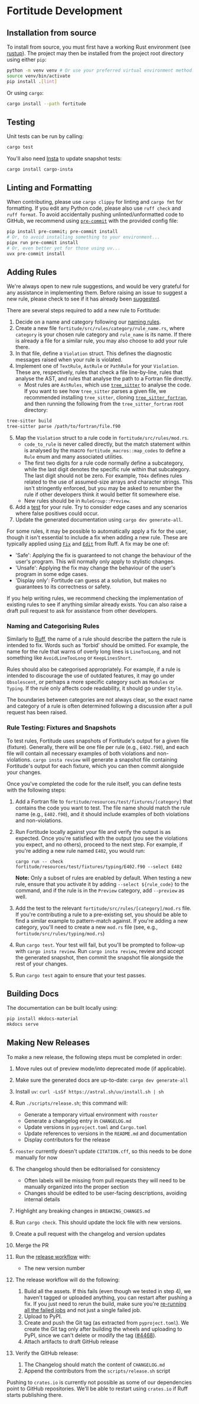 # Fortitude Development

## Installation from source

To install from source, you must first have a working Rust environment (see
[rustup](https://rustup.rs/)). The project may then be installed from the project
root directory using either `pip`:

```bash
python -m venv venv # Or use your preferred virtual environment method...
source venv/bin/activate
pip install .[lint]
```

Or using `cargo`:

```bash
cargo install --path fortitude
```

## Testing

Unit tests can be run by calling:

```bash
cargo test
```

You'll also need [Insta](https://insta.rs/docs/) to update snapshot tests:

```shell
cargo install cargo-insta
```

## Linting and Formatting

When contributing, please use `cargo clippy` for linting and `cargo fmt` for formatting.
If you edit any Python code, please also use `ruff check` and `ruff format`. To avoid
accidentally pushing unlinted/unformatted code to GitHub, we recommend using
[`pre-commit`](https://pre-commit.com/) with the provided config file:

```bash
pip install pre-commit; pre-commit install
# Or, to avoid installing something to your environment...
pipx run pre-commit install
# Or, even better yet for those using uv...
uvx pre-commit install
```

## Adding Rules

We're always open to new rule suggestions, and would be very grateful for any
assistance in implementing them. Before raising an issue to suggest a new rule,
please check to see if it has already been
[suggested](https://github.com/PlasmaFAIR/fortitude/issues?q=is%3Aissue+is%3Aopen+label%3Arule).

There are several steps required to add a new rule to Fortitude:

1. Decide on a name and category following our [naming
   rules](#naming-and-categorising-rules).
2. Create a new file
   `fortitude/src/rules/category/rule_name.rs`, where `category` is your chosen rule
   category and `rule_name` is its name.  If there is already a file for a
   similar rule, you may also choose to add your rule there.
3. In that file, define a `Violation` struct. This defines the diagnostic
   messages raised when your rule is violated.
4. Implement one of `TextRule`, `AstRule` or `PathRule` for your `Violation`. These
   are, respectively, rules that check a file line-by-line, rules that analyse the
   AST, and rules that analyse the path to a Fortran file directly.
   - Most rules are `AstRules`, which use [`tree_sitter`](https://docs.rs/tree-sitter/latest/tree_sitter/)
     to analyse the code. If you want to see how `tree_sitter` parses a given file,
     we recommended installing `tree_sitter`, cloning
     [`tree_sitter_fortran`](https://github.com/stadelmanma/tree-sitter-fortran),
     and then running the following from the `tree_sitter_fortran` root directory:
```bash
tree-sitter build
tree-sitter parse /path/to/fortran/file.f90
```
5. Map the `Violation` struct to a rule code in `fortitude/src/rules/mod.rs`.
   - `code_to_rule` is never called directly, but the match statement within is
     analysed by the macro `fortitude_macros::map_codes` to define a `Rule` enum
     and many associated utilities.
   - The first two digits for a rule code normally define a subcategory, while the
     last digit denotes the specific rule within that subcategory. The last digit
     should not be zero. For example, `T04x` defines rules related to the use of
     assumed-size arrays and character strings.  This isn't stringently
     enforced, but you may be asked to renumber the rule if other developers
     think it would better fit somewhere else.
   - New rules should be in `RuleGroup::Preview`.
6. Add a [test](#rule-testing-fixtures-and-snapshots) for your rule. Try to
   consider edge cases and any scenarios where false positives could occur.
7. Update the generated documentation using `cargo dev generate-all`.

For some rules, it may be possible to automatically apply a fix for the user,
though it isn't essential to include a fix when adding a new rule. These are
typically applied using
[`Fix`](https://github.com/astral-sh/ruff/blob/main/crates/ruff_diagnostics/src/fix.rs)
and
[`Edit`](https://github.com/astral-sh/ruff/blob/main/crates/ruff_diagnostics/src/edit.rs)
from Ruff. A fix may be one of:

- 'Safe': Applying the fix is guaranteed to not change the behaviour of the
  user's program. This will normally only apply to stylistic changes.
- 'Unsafe': Applying the fix may change the behaviour of the user's program in
  some edge cases.
- 'Display only': Fortitude can guess at a solution, but makes no guarantees
  to its correctness or safety.

If you help writing rules, we recommend checking the implementation of existing
rules to see if anything similar already exists. You can also raise a draft pull
request to ask for assistance from other developers.

### Naming and Categorising Rules

Similarly to
[Ruff](https://docs.astral.sh/ruff/contributing/#rule-naming-convention), the name
of a rule should describe the pattern the rule is intended to fix. Words such as
'forbid' should be omitted. For example, the name for the rule that warns of
overly long lines is `LineTooLong`, and not something like `AvoidLineTooLong` or
`KeepLinesShort`.

Rules should also be categorised appropriately. For example, if a rule is
intended to discourage the use of outdated features, it may go under
`Obsolescent`, or perhaps a more specific category such as `Modules` or
`Typing`. If the rule only affects code readability, it should go under `Style`.

The boundaries between categories are not always clear, so the exact name and
category of a rule is often determined following a discussion after a pull
request has been raised.

### Rule Testing: Fixtures and Snapshots

To test rules, Fortitude uses snapshots of Fortitude's output for a given file (fixture). Generally, there
will be one file per rule (e.g., `E402.f90`), and each file will contain all necessary examples of
both violations and non-violations. `cargo insta review` will generate a snapshot file containing
Fortitude's output for each fixture, which you can then commit alongside your changes.

Once you've completed the code for the rule itself, you can define tests with the following steps:

1. Add a Fortran file to `fortitude/resources/test/fixtures/[category]` that contains the code you
    want to test. The file name should match the rule name (e.g., `E402.f90`), and it should include
    examples of both violations and non-violations.

1. Run Fortitude locally against your file and verify the output is as expected. Once you're satisfied
    with the output (you see the violations you expect, and no others), proceed to the next step.
    For example, if you're adding a new rule named `E402`, you would run:

    ```shell
    cargo run -- check fortitude/resources/test/fixtures/typing/E402.f90 --select E402
    ```

    **Note:** Only a subset of rules are enabled by default. When testing a new rule, ensure that
    you activate it by adding `--select ${rule_code}` to the command, and if the rule is in the `Preview`
    category, add `--preview` as well.

1. Add the test to the relevant `fortitude/src/rules/[category]/mod.rs` file. If you're contributing
    a rule to a pre-existing set, you should be able to find a similar example to pattern-match
    against. If you're adding a new category, you'll need to create a new `mod.rs` file (see,
    e.g., `fortitude/src/rules/typing/mod.rs`)

1. Run `cargo test`. Your test will fail, but you'll be prompted to follow-up
    with `cargo insta review`. Run `cargo insta review`, review and accept the generated snapshot,
    then commit the snapshot file alongside the rest of your changes.

1. Run `cargo test` again to ensure that your test passes.


## Building Docs

The documentation can be built locally using:

```bash
pip install mkdocs-material
mkdocs serve
```

## Making New Releases

To make a new release, the following steps must be completed in order:

1. Move rules out of preview mode/into deprecated mode (if applicable).

1. Make sure the generated docs are up-to-date: `cargo dev generate-all`

1. Install `uv`: `curl -LsSf https://astral.sh/uv/install.sh | sh`

1. Run `./scripts/release.sh`; this command will:

    - Generate a temporary virtual environment with `rooster`
    - Generate a changelog entry in `CHANGELOG.md`
    - Update versions in `pyproject.toml` and `Cargo.toml`
    - Update references to versions in the `README.md` and documentation
    - Display contributors for the release

1. `rooster` currently doesn't update `CITATION.cff`, so this needs to be done
   manually for now

1. The changelog should then be editorialised for consistency

    - Often labels will be missing from pull requests they will need
      to be manually organized into the proper section
    - Changes should be edited to be user-facing descriptions, avoiding internal details

1. Highlight any breaking changes in `BREAKING_CHANGES.md`

1. Run `cargo check`. This should update the lock file with new versions.

1. Create a pull request with the changelog and version updates

1. Merge the PR

1. Run the [release workflow](https://github.com/astral-sh/ruff/actions/workflows/release.yml) with:

    - The new version number

1. The release workflow will do the following:

    1. Build all the assets. If this fails (even though we tested in step 4), we
       haven't tagged or uploaded anything, you can restart after pushing a
       fix. If you just need to rerun the build, make sure you're [re-running
       all the failed
       jobs](https://docs.github.com/en/actions/managing-workflow-runs/re-running-workflows-and-jobs#re-running-failed-jobs-in-a-workflow)
       and not just a single failed job.
    1. Upload to PyPI.
    1. Create and push the Git tag (as extracted from `pyproject.toml`). We
       create the Git tag only after building the wheels and uploading to PyPI,
       since we can't delete or modify the tag
       ([#4468](https://github.com/astral-sh/ruff/issues/4468)).
    1. Attach artifacts to draft GitHub release

1. Verify the GitHub release:

    1. The Changelog should match the content of `CHANGELOG.md`
    1. Append the contributors from the `scripts/release.sh` script

Pushing to `crates.io` is currently not possible as some of our dependencies point
to GitHub repositories. We'll be able to restart using `crates.io` if Ruff starts
publishing there.

